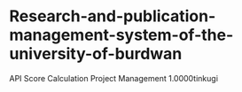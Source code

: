 # Research-and-publication-management-system-of-the-university-of-burdwan

API Score Calculation
Project Management 1.0000tinkugi
